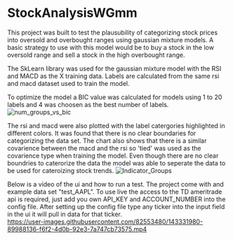 # StockAnalysisWGmm
This project was built to test the plausubility of categorizing stock prices into oversold and overbought ranges using gaussian mixture models. A basic strategy to use with this model would be to buy a stock in the low oversold range and sell a stock in the high overbought range.


The SkLearn library was used for the gaussian mixture model with the RSI and MACD as the X training data. Labels are calculated from the same rsi and macd dataset used to train the model. 


To optimize the model a BIC value was calculated for models using 1 to 20 labels and 4 was choosen as the best number of labels. 
![num_groups_vs_bic](https://user-images.githubusercontent.com/82553480/143329705-68752574-dc43-47c0-b38a-2fecbce5658b.png)


The rsi and macd were also plotted with the label catergories highlighted in different colors. It was found that there is no 
clear boundaries for categorizing the data set. The chart also shows that there is a similar covarience between the macd and 
the rsi so 'tied' was used as the covarience type when training the model. Even though there are no clear boundries to caterorize the data the model
was able to seperate the data to be used for cateroizing stock trends.
![Indicator_Groups](https://user-images.githubusercontent.com/82553480/143328869-cc6eda1b-0459-4484-8fb6-1077e075218f.png)

Below is a video of the ui and how to run a test. The project come with and example data set "test_AAPL". To use live the access to the TD ameritrade api is required, just add you own API_KEY and ACCOUNT_NUMBER into the config file. After setting up the config file type any ticker into the input field in the ui it will pull in data for that ticker.  
https://user-images.githubusercontent.com/82553480/143331980-89988136-f6f2-4d0b-92e3-7a747cb73575.mp4








